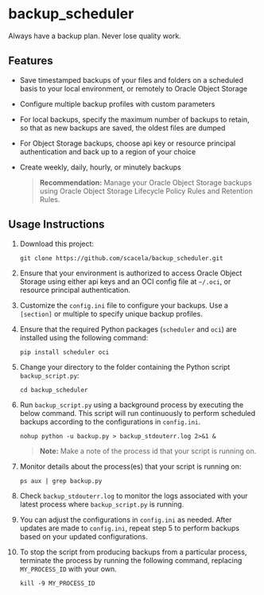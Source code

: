 # backup_scheduler
Always have a backup plan. Never lose quality work.

## Features
* Save timestamped backups of your files and folders on a scheduled basis to your local environment, or remotely to Oracle Object Storage
* Configure multiple backup profiles with custom parameters
* For local backups, specify the maximum number of backups to retain, so that as new backups are saved, the oldest files are dumped
* For Object Storage backups, choose api key or resource principal authentication and back up to a region of your choice
* Create weekly, daily, hourly, or minutely backups

    > **Recommendation:** Manage your Oracle Object Storage backups using Oracle Object Storage Lifecycle Policy Rules and Retention Rules.

## Usage Instructions

1. Download this project:

    ```
    git clone https://github.com/scacela/backup_scheduler.git
    ```
    
2. Ensure that your environment is authorized to access Oracle Object Storage using either api keys and an OCI config file at `~/.oci`, or resource principal authentication.

3. Customize the `config.ini` file to configure your backups. Use a `[section]` or multiple to specify unique backup profiles.

4. Ensure that the required Python packages (`scheduler` and `oci`) are installed using the following command:

    ```
    pip install scheduler oci
    ```

5. Change your directory to the folder containing the Python script `backup_script.py`:

    ```
    cd backup_scheduler
    ```

6. Run `backup_script.py` using a background process by executing the below command. This script will run continuously to perform scheduled backups according to the configurations in `config.ini`.

    ```
    nohup python -u backup.py > backup_stdouterr.log 2>&1 &
    ```
    > **Note:** Make a note of the process id that your script is running on.

7. Monitor details about the process(es) that your script is running on:

    ```
    ps aux | grep backup.py
    ```

8. Check `backup_stdouterr.log` to monitor the logs associated with your latest process where `backup_script.py` is running.

9. You can adjust the configurations in `config.ini` as needed. After updates are made to `config.ini`, repeat step 5 to perform backups based on your updated configurations.

10. To stop the script from producing backups from a particular process, terminate the process by running the following command, replacing `MY_PROCESS_ID` with your own.

    ```
    kill -9 MY_PROCESS_ID
    ```
